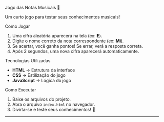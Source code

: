 Jogo das Notas Musicais 🎵 

Um curto jogo para testar seus conhecimentos musicais!  

Como Jogar  
1. Uma cifra aleatória aparecerá na tela (ex: **E**).  
2. Digite o nome correto da nota correspondente (ex: **Mi**).  
3. Se acertar, você ganha pontos! Se errar, verá a resposta correta.  
4. Após 2 segundos, uma nova cifra aparecerá automaticamente.  

Tecnologias Utilizadas  
- **HTML** → Estrutura da interface  
- **CSS** → Estilização do jogo  
- **JavaScript** → Lógica do jogo  

Como Executar  
1. Baixe os arquivos do projeto.  
2. Abra o arquivo `index.html` no navegador.  
3. Divirta-se e teste seus conhecimentos! 🎼  

---

